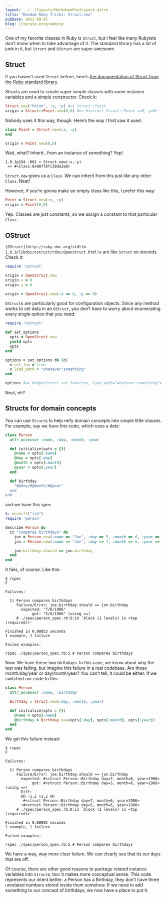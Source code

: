 ```yaml
---
layout: ../../layouts/MarkdownPostLayout.astro
title: "Random Ruby Tricks: Struct.new"
pubDate: 2012-09-01
blog: literate-programming
---
```



One of my favorite classes in Ruby is `Struct`, but I feel like many Rubyists don’t know when to take advantage of it. The standard library has a lot of junk in it, but `Struct` and `OStruct` are super awesome.

## Struct

If you haven’t used `Struct` before, here’s [the documentation of Struct from the Ruby standard library](http://www.ruby-doc.org/core-1.9.3/Struct.html).

Structs are used to create super simple classes with some instance variables and a simple constructor. Check it:

```ruby
Struct.new("Point", :x, :y) #=> Struct::Point
origin = Struct::Point.new(0,0) #=> #<struct Struct::Point x=0, y=0>
```

Nobody uses it this way, though. Here’s the way I first saw it used:

```ruby
class Point < Struct.new(:x, :y)
end

origin = Point.new(0,0)
```

Wait, what? Inherit…from an instance of something? Yep!

```
1.9.3p194 :001 > Struct.new(:x,:y)
 => #<Class:0x007f8fc38da2e8> 
```

`Struct.new` gives us a `Class`. We can inherit from this just like any other `Class`. Neat!

However, if you’re gonna make an empty class like this, I prefer this way:

```ruby
Point = Struct.new(:x, :y)
origin = Point(0,0)
```

Yep. Classes are just constants, so we assign a constant to that particular `Class`.

## OStruct

`[OStruct](http://ruby-doc.org/stdlib-1.9.3/libdoc/ostruct/rdoc/OpenStruct.html)`s are like `Struct` on steroids. Check it:

```ruby
require 'ostruct'

origin = OpenStruct.new
origin.x = 0
origin.y = 0

origin = OpenStruct.new(:x => 0, :y => 0)
```

`OStruct`s are particularly good for configuration objects. Since any method works to set data in an `OStruct`, you don’t have to worry about enumerating every single option that you need:

```ruby
require 'ostruct'

def set_options
  opts = OpenStruct.new
  yield opts
  opts
end

options = set_options do |o|
  o.set_foo = true
  o.load_path = "whatever:something"
end

options #=> #<OpenStruct set_foo=true, load_path="whatever:something">
```

Neat, eh?

## Structs for domain concepts

You can use `Struct`s to help reify domain concepts into simple little classes. For example, say we have this code, which uses a date:

```ruby
class Person
  attr_accessor :name, :day, :month, :year

  def initialize(opts = {})
    @name = opts[:name]
    @day = opts[:day]
    @month = opts[:month]
    @year = opts[:year]
  end

  def birthday
    "#@day/#@month/#@year"
  end
end
```

and we have this spec

```ruby
$:.unshift("lib")
require 'person'

describe Person do
  it "compares birthdays" do
    joe = Person.new(:name => "Joe", :day => 5, :month => 6, :year => 1986)
    jon = Person.new(:name => "Jon", :day => 7, :month => 6, :year => 1986)

    joe.birthday.should == jon.birthday
  end
end
```

It fails, of course. Like this:

```
$ rspec
F

Failures:

  1) Person compares birthdays
     Failure/Error: joe.birthday.should == jon.birthday
       expected: "7/6/1986"
            got: "5/6/1986" (using ==)
     # ./spec/person_spec.rb:9:in `block (2 levels) in <top (required)>'

Finished in 0.00053 seconds
1 example, 1 failure

Failed examples:

rspec ./spec/person_spec.rb:5 # Person compares birthdays
```

Now. We have these two birthdays. In this case, we know about why the test was failing, but imagine this failure in a real codebase. Are these month/day/year or day/month/year? You can’t tell, it could be either. If we switched our code to this:

```ruby
class Person
  attr_accessor :name, :birthday

  Birthday = Struct.new(:day, :month, :year)

  def initialize(opts = {})
    @name = opts[:name]
    @birthday = Birthday.new(opts[:day], opts[:month], opts[:year])
  end
end
```

We get this failure instead:

```
$ rspec
F

Failures:

  1) Person compares birthdays
     Failure/Error: joe.birthday.should == jon.birthday
       expected: #<struct Person::Birthday day=7, month=6, year=1986>
            got: #<struct Person::Birthday day=5, month=6, year=1986> (using ==)
       Diff:
       @@ -1,2 +1,2 @@
       -#<struct Person::Birthday day=7, month=6, year=1986>
       +#<struct Person::Birthday day=5, month=6, year=1986>
     # ./spec/person_spec.rb:9:in `block (2 levels) in <top (required)>'

Finished in 0.00092 seconds
1 example, 1 failure

Failed examples:

rspec ./spec/person_spec.rb:5 # Person compares birthdays
```

We have a way, way more clear failure. We can clearly see that its our days that are off.

Of course, there are other good reasons to package related instance variables into `Struct`s, too: it makes more conceptual sense. This code represents our intent better: a Person has a Birthday, they don’t have three unrelated numbers stored inside them somehow. If we need to add something to our concept of birthdays, we now have a place to put it.
